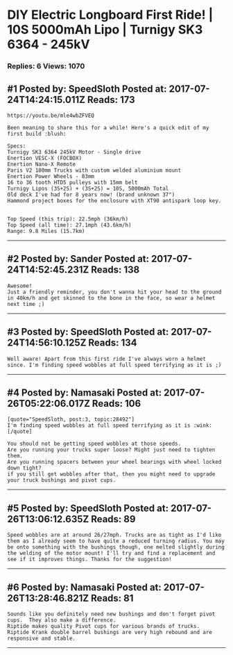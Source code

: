# DIY Electric Longboard First Ride! &#124; 10S 5000mAh Lipo &#124; Turnigy SK3 6364 - 245kV

### Replies: 6 Views: 1070

## \#1 Posted by: SpeedSloth Posted at: 2017-07-24T14:24:15.011Z Reads: 173

```
https://youtu.be/mle4wbZFVEQ

Been meaning to share this for a while! Here's a quick edit of my first build :blush: 

Specs:
Turnigy SK3 6364 245kV Motor - Single drive
Enertion VESC-X (FOCBOX) 
Enertion Nano-X Remote
Paris V2 180mm Trucks with custom welded aluminium mount
Enertion Power Wheels - 83mm 
16 to 36 tooth HTD5 pulleys with 15mm belt
Turnigy Lipos (3S+2S) + (3S+2S) = 10S, 5000mAh Total
Old deck I've had for 8 years now! (brand unknown 37")
Hammond project boxes for the enclosure with XT90 antispark loop key.


Top Speed (this trip): 22.5mph (36km/h) 
Top Speed (all time): 27.1mph (43.6km/h)
Range: 9.8 Miles (15.7km)
```

---
## \#2 Posted by: Sander Posted at: 2017-07-24T14:52:45.231Z Reads: 138

```
Awesome!
Just a friendly reminder, you don't wanna hit your head to the ground in 40km/h and get skinned to the bone in the face, so wear a helmet next time ;)
```

---
## \#3 Posted by: SpeedSloth Posted at: 2017-07-24T14:56:10.125Z Reads: 134

```
Well aware! Apart from this first ride I've always worn a helmet since. I'm finding speed wobbles at full speed terrifying as it is ;)
```

---
## \#4 Posted by: Namasaki Posted at: 2017-07-26T05:22:06.017Z Reads: 106

```
[quote="SpeedSloth, post:3, topic:28492"]
I'm finding speed wobbles at full speed terrifying as it is :wink:
[/quote]

You should not be getting speed wobbles at those speeds. 
Are you running your trucks super loose? Might just need to tighten them.
Are you running spacers between your wheel bearings with wheel locked down tight? 
if you still get wobbles after that, then you might need to upgrade your truck bushings and pivot cups.
```

---
## \#5 Posted by: SpeedSloth Posted at: 2017-07-26T13:06:12.635Z Reads: 89

```
Speed wobbles are at around 26/27mph. Trucks are as tight as I'd like them as I already seem to have quite a reduced turning radius. You may be onto something with the bushings though, one melted slightly during the welding of the motor mount! I'll try and find a replacement and see if it improves things. Thanks for the suggestion!
```

---
## \#6 Posted by: Namasaki Posted at: 2017-07-26T13:28:46.821Z Reads: 81

```
Sounds like you definitely need new bushings and don't forget pivot cups.  They also make a difference. 
Riptide makes quality Pivot cups for various brands of trucks.
Riptide Krank double barrel bushings are very high rebound and are responsive and stable.
```

---
